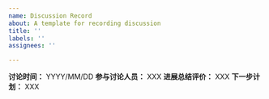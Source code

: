 ```yaml
---
name: Discussion Record
about: A template for recording discussion
title: ''
labels: ''
assignees: ''

---
```


**讨论时间：** 
YYYY/MM/DD
**参与讨论人员：** 
XXX
**进展总结评价：** 
XXX
**下一步计划：** 
XXX
